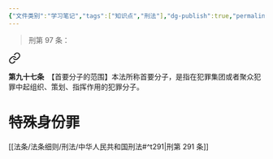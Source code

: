 ```yaml
---
{"文件类别":"学习笔记","tags":["知识点","刑法"],"dg-publish":true,"permalink":"/学习笔记studyup/刑总/首要分子/","dgPassFrontmatter":true,"created":"2024-11-02T10:43:06.230+08:00","updated":"2024-11-03T15:20:36.215+08:00"}
---
```


>刑第 97 条：
<div class="transclusion internal-embed is-loaded"><a class="markdown-embed-link" href="/////#t97" aria-label="Open link"><svg xmlns="http://www.w3.org/2000/svg" width="24" height="24" viewBox="0 0 24 24" fill="none" stroke="currentColor" stroke-width="2" stroke-linecap="round" stroke-linejoin="round" class="svg-icon lucide-link"><path d="M10 13a5 5 0 0 0 7.54.54l3-3a5 5 0 0 0-7.07-7.07l-1.72 1.71"></path><path d="M14 11a5 5 0 0 0-7.54-.54l-3 3a5 5 0 0 0 7.07 7.07l1.71-1.71"></path></svg></a><div class="markdown-embed">



**第九十七条**　【首要分子的范围】本法所称首要分子，是指在犯罪集团或者聚众犯罪中起组织、策划、指挥作用的犯罪分子。 

</div></div>

# 特殊身份罪
[[法条/法条细则/刑法/中华人民共和国刑法#^t291\|刑第 291 条]]